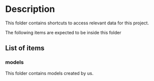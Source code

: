 # Description

This folder contains shortcuts to access relevant data for this project.

The following items are expected to be inside this folder

## List of items

### models

This folder contains models created by us.
